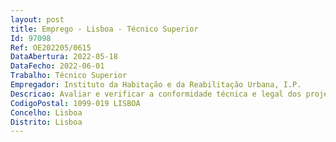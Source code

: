 ```yaml
--- 
layout: post
title: Emprego - Lisboa - Técnico Superior
Id: 97098
Ref: OE202205/0615
DataAbertura: 2022-05-18
DataFecho: 2022-06-01
Trabalho: Técnico Superior
Empregador: Instituto da Habitação e da Reabilitação Urbana, I.P.
Descricao: Avaliar e verificar a conformidade técnica e legal dos projetos e acompanhar a sua execução  Contribuir para a disponibilização de fogos pelo IHRU no cumprimento dos programas de oferta pública de habitação para arrendamento a preços acessíveis, através da reabilitação de imóveis e da construção de novas habitações  Exercer funções no âmbito da conservação, manutenção e a reabilitação do património imobiliário do IHRU, I. P.  Coordenar e elaborar projetos de obras de conservação, de manutenção e de reabilitação de património imobiliário  Promover a elaboração de candidaturas a apoios financeiros para a construção, conservação, manutenção e reabilitação do património imobiliário do IHRU, I. P.
CodigoPostal: 1099-019 LISBOA
Concelho: Lisboa
Distrito: Lisboa
--- 
```

